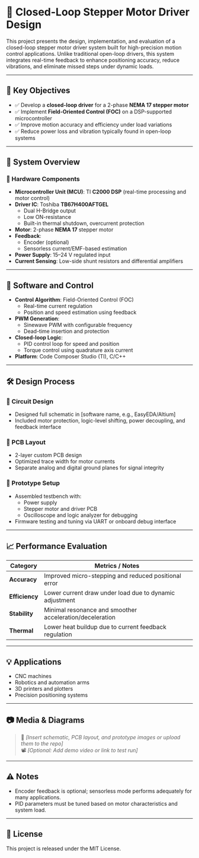 # 🚀 Closed-Loop Stepper Motor Driver Design

This project presents the design, implementation, and evaluation of a closed-loop stepper motor driver system built for high-precision motion control applications. Unlike traditional open-loop drivers, this system integrates real-time feedback to enhance positioning accuracy, reduce vibrations, and eliminate missed steps under dynamic loads.

---

## 📌 Key Objectives

- ✅ Develop a **closed-loop driver** for a 2-phase **NEMA 17 stepper motor**
- ✅ Implement **Field-Oriented Control (FOC)** on a DSP-supported microcontroller
- ✅ Improve motion accuracy and efficiency under load variations
- ✅ Reduce power loss and vibration typically found in open-loop systems

---

## 🧠 System Overview

### 🔧 Hardware Components

- **Microcontroller Unit (MCU)**: TI **C2000 DSP** (real-time processing and motor control)
- **Driver IC**: Toshiba **TB67H400AFTGEL**
  - Dual H-Bridge output
  - Low ON-resistance
  - Built-in thermal shutdown, overcurrent protection
- **Motor**: 2-phase **NEMA 17** stepper motor
- **Feedback**:
  - Encoder (optional)
  - Sensorless current/EMF-based estimation
- **Power Supply**: 15–24 V regulated input
- **Current Sensing**: Low-side shunt resistors and differential amplifiers

---

## 🧪 Software and Control

- **Control Algorithm**: Field-Oriented Control (FOC)
  - Real-time current regulation
  - Position and speed estimation using feedback
- **PWM Generation**:
  - Sinewave PWM with configurable frequency
  - Dead-time insertion and protection
- **Closed-loop Logic**:
  - PID control loop for speed and position
  - Torque control using quadrature axis current
- **Platform**: Code Composer Studio (TI), C/C++

---

## 🛠️ Design Process

### 📐 Circuit Design

- Designed full schematic in [software name, e.g., EasyEDA/Altium]
- Included motor protection, logic-level shifting, power decoupling, and feedback interface

### 🔳 PCB Layout

- 2-layer custom PCB design
- Optimized trace width for motor currents
- Separate analog and digital ground planes for signal integrity

### 🧰 Prototype Setup

- Assembled testbench with:
  - Power supply
  - Stepper motor and driver PCB
  - Oscilloscope and logic analyzer for debugging
- Firmware testing and tuning via UART or onboard debug interface

---

## 📈 Performance Evaluation

| Category           | Metrics / Notes                                          |
|--------------------|-----------------------------------------------------------|
| **Accuracy**       | Improved micro-stepping and reduced positional error      |
| **Efficiency**     | Lower current draw under load due to dynamic adjustment   |
| **Stability**      | Minimal resonance and smoother acceleration/deceleration |
| **Thermal**        | Lower heat buildup due to current feedback regulation     |

---

## 💡 Applications

- CNC machines
- Robotics and automation arms
- 3D printers and plotters
- Precision positioning systems

---

## 📷 Media & Diagrams

> 📎 _[Insert schematic, PCB layout, and prototype images or upload them to the repo]_  
> 📽️ _[Optional: Add demo video or link to test run]_

---

## ⚠️ Notes

- Encoder feedback is optional; sensorless mode performs adequately for many applications.
- PID parameters must be tuned based on motor characteristics and system load.

---

## 📜 License

This project is released under the MIT License.


